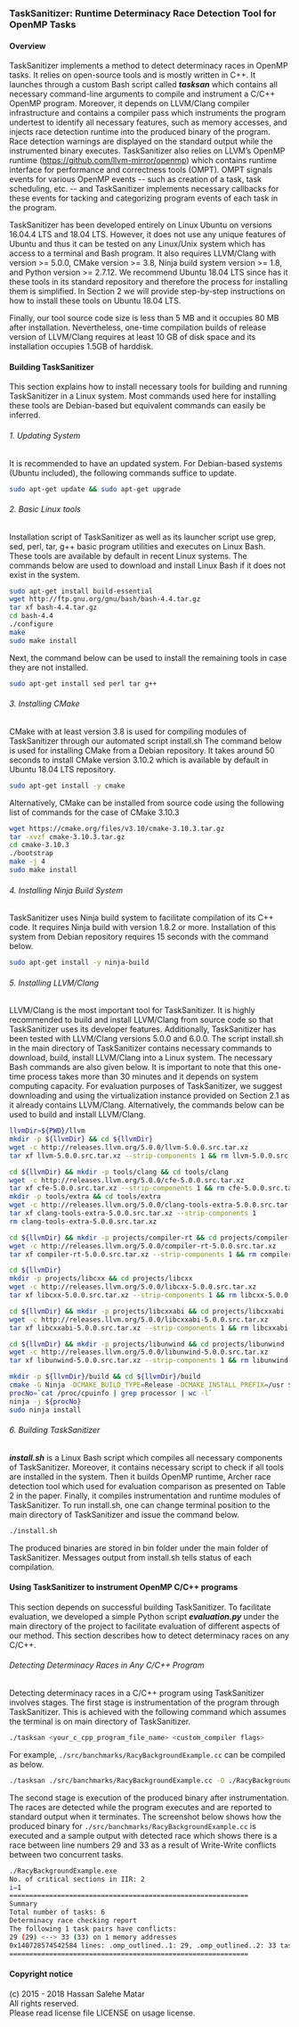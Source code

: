 ### TaskSanitizer: Runtime Determinacy Race Detection Tool for OpenMP Tasks

#### Overview
TaskSanitizer implements a method to detect determinacy races in OpenMP tasks.
It relies on open-source tools and is mostly written in C++. It launches
through a custom Bash script called *__tasksan__* which contains all necessary
command-line arguments to compile and instrument a C/C++ OpenMP program.
Moreover, it depends on LLVM/Clang compiler infrastructure and contains a
compiler pass which instruments the program undertest to identify all necessary
features, such as memory accesses, and injects race detection runtime into the
produced binary of the program. Race detection warnings are displayed on the
standard output while the instrumented binary executes. TaskSanitizer also
relies on LLVM’s OpenMP runtime (https://github.com/llvm-mirror/openmp) which
contains runtime interface for performance and correctness tools (OMPT). OMPT
signals events for various OpenMP events -- such as creation of a task, task
scheduling, etc. -- and TaskSanitizer implements necessary callbacks for these
events for tacking and categorizing program events of each task in the program.

TaskSanitizer has been developed entirely on Linux Ubuntu on versions 16.04.4
LTS and 18.04 LTS. However, it does not use any unique features of Ubuntu and
thus it can be tested on any Linux/Unix system which has access to a terminal
and Bash program. It also requires LLVM/Clang with version >= 5.0.0, CMake
version >= 3.8, Ninja build system version >= 1.8, and Python version >= 2.7.12.
We recommend Ubuntu 18.04 LTS since has it these tools in its standard repository
and therefore the process for installing them is simplified. In Section 2 we
will provide step-by-step instructions on how to install these tools on Ubuntu
18.04 LTS.

Finally, our tool source code size is less than 5 MB and it occupies
80 MB after installation. Nevertheless, one-time compilation builds of release
version of LLVM/Clang requires at least 10 GB of disk space and its installation
occupies 1.5GB of harddisk.

#### Building TaskSanitizer

This section explains how to install necessary tools for building and running
TaskSanitizer in a Linux system. Most commands used here for installing these
tools are Debian-based but equivalent commands can easily be inferred.

###### 1. Updating System
It is recommended to have an updated system. For Debian-based systems (Ubuntu
included), the following commands suffice to update.

```bash
sudo apt-get update && sudo apt-get upgrade
```

###### 2. Basic Linux tools
Installation script of TaskSanitizer as well as its launcher script use grep,
sed, perl, tar, g++ basic program utilities and executes on Linux Bash. These
tools are available by default in recent Linux systems. The commands below are
used to download and install Linux Bash if it does not exist in the system.

```bash
sudo apt-get install build-essential
wget http://ftp.gnu.org/gnu/bash/bash-4.4.tar.gz
tar xf bash-4.4.tar.gz
cd bash-4.4
./configure
make
sudo make install
```

Next, the command below can be used to install the remaining tools in case they
are not installed.

```bash
sudo apt-get install sed perl tar g++
```
###### 3. Installing CMake
CMake with at least version 3.8 is used for compiling modules of TaskSanitizer
through our automated script install.sh The command below is used for installing
CMake from a Debian repository. It takes around 50 seconds to install CMake
version 3.10.2 which is available by default in Ubuntu 18.04 LTS repository.

```bash
sudo apt-get install -y cmake
```

Alternatively, CMake can be installed from source code using the following list
of commands for the case of CMake 3.10.3

```bash
wget https://cmake.org/files/v3.10/cmake-3.10.3.tar.gz
tar -xvzf cmake-3.10.3.tar.gz
cd cmake-3.10.3
./bootstrap
make -j 4
sudo make install
```

###### 4. Installing Ninja Build System
TaskSanitizer uses Ninja build system to facilitate compilation of its C++ code.
It requires Ninja build with version 1.8.2 or more. Installation of this system
from Debian repository requires 15 seconds with the command below.

```bash
sudo apt-get install -y ninja-build
```

###### 5. Installing LLVM/Clang
LLVM/Clang is the most important tool for TaskSanitizer. It is highly recommended
to build and install LLVM/Clang from source code so that TaskSanitizer uses its
developer features. Additionally, TaskSanitizer has been tested with LLVM/Clang
versions 5.0.0 and 6.0.0. The script install.sh in the main directory of
TaskSanitizer contains necessary commands to download, build, install LLVM/Clang
into a Linux system. The necessary Bash commands are also given below. It is
important to note that this one-time process takes more than 30 minutes and it
depends on system computing capacity. For evaluation purposes of TaskSanitizer,
we suggest downloading and using the virtualization instance provided on Section
2.1 as it already contains LLVM/Clang. Alternatively, the commands below can be
used to build and install LLVM/Clang.

```bash
llvmDir=${PWD}/llvm
mkdir -p ${llvmDir} && cd ${llvmDir}
wget -c http://releases.llvm.org/5.0.0/llvm-5.0.0.src.tar.xz
tar xf llvm-5.0.0.src.tar.xz --strip-components 1 && rm llvm-5.0.0.src.tar.xz

cd ${llvmDir} && mkdir -p tools/clang && cd tools/clang
wget -c http://releases.llvm.org/5.0.0/cfe-5.0.0.src.tar.xz
tar xf cfe-5.0.0.src.tar.xz --strip-components 1 && rm cfe-5.0.0.src.tar.xz
mkdir -p tools/extra && cd tools/extra
wget -c http://releases.llvm.org/5.0.0/clang-tools-extra-5.0.0.src.tar.xz
tar xf clang-tools-extra-5.0.0.src.tar.xz --strip-components 1
rm clang-tools-extra-5.0.0.src.tar.xz

cd ${llvmDir} && mkdir -p projects/compiler-rt && cd projects/compiler-rt
wget -c http://releases.llvm.org/5.0.0/compiler-rt-5.0.0.src.tar.xz
tar xf compiler-rt-5.0.0.src.tar.xz --strip-components 1 && rm compiler-rt-5.0.0.src.tar.xz

cd ${llvmDir}
mkdir -p projects/libcxx && cd projects/libcxx
wget -c http://releases.llvm.org/5.0.0/libcxx-5.0.0.src.tar.xz
tar xf libcxx-5.0.0.src.tar.xz --strip-components 1 && rm libcxx-5.0.0.src.tar.xz

cd ${llvmDir} && mkdir -p projects/libcxxabi && cd projects/libcxxabi
wget -c http://releases.llvm.org/5.0.0/libcxxabi-5.0.0.src.tar.xz
tar xf libcxxabi-5.0.0.src.tar.xz --strip-components 1 && rm libcxxabi-5.0.0.src.tar.xz

cd ${llvmDir} && mkdir -p projects/libunwind && cd projects/libunwind
wget -c http://releases.llvm.org/5.0.0/libunwind-5.0.0.src.tar.xz
tar xf libunwind-5.0.0.src.tar.xz --strip-components 1 && rm libunwind-5.0.0.src.tar.xz

mkdir -p ${llvmDir}/build && cd ${llvmDir}/build
cmake -G Ninja -DCMAKE_BUILD_TYPE=Release -DCMAKE_INSTALL_PREFIX=/usr ${llvmDir}
procNo=`cat /proc/cpuinfo | grep processor | wc -l`
ninja -j ${procNo}
sudo ninja install
```

###### 6. Building TaskSanitizer
*__install.sh__* is a Linux Bash script which compiles all necessary components
of TaskSanitizer. Moreover, it contains necessary script to check if all tools
are installed in the system. Then it builds OpenMP runtime, Archer race detection
tool which used for evaluation comparison as presented on Table 2 in the paper.
Finally, it compiles instrumentation and runtime modules of TaskSanitizer.
To run install.sh, one can change terminal position to the main directory of
TaskSanitizer and issue the command below.

```bash
./install.sh
```
The produced binaries are stored in bin folder under the main folder of
TaskSanitizer. Messages output from install.sh tells status of each compilation.

#### Using TaskSanitizer to instrument OpenMP C/C++ programs
This section depends on successful building TaskSanitizer. To facilitate
evaluation, we developed a simple Python script *__evaluation.py__* under the
main directory of the project to facilitate evaluation of different aspects of
our method. This section describes how to detect determinacy races on any C/C++.

###### Detecting Determinacy Races in Any C/C++ Program
Detecting determinacy races in a C/C++ program using TaskSanitizer involves stages.
The first stage is instrumentation of the program through TaskSanitizer. This is
achieved with the following command which assumes the terminal is on main
directory of TaskSanitizer.

```bash
./tasksan <your_c_cpp_program_file_name> <custom_compiler flags>
```

For example, `./src/banchmarks/RacyBackgroundExample.cc` can be compiled as below.

```bash
./tasksan ./src/banchmarks/RacyBackgroundExample.cc -O ./RacyBackgroundExample.exe
```

The second stage is execution of the produced binary after instrumentation.
The races are detected while the program executes and are reported to standard
output when it terminates. The screenshot below shows how the produced binary
for `./src/banchmarks/RacyBackgroundExample.cc` is executed and a sample output with
detected race which shows there is a race between line numbers 29 and 33 as a
result of Write-Write conflicts between two concurrent tasks.

```bash
./RacyBackgroundExample.exe
No. of critical sections in IIR: 2
i=1
============================================================
Summary
Total number of tasks: 6
Determinacy race checking report
The following 1 task pairs have conflicts:
29 (29) <--> 33 (33) on 1 memory addresses
0x140728574542584 lines: .omp_outlined..1: 29, .omp_outlined..2: 33 task ids: (1[W] 3[W])
============================================================
```

#### Copyright notice
(c) 2015 - 2018 Hassan Salehe Matar  
All rights reserved.   
Please read license file LICENSE on usage license.
